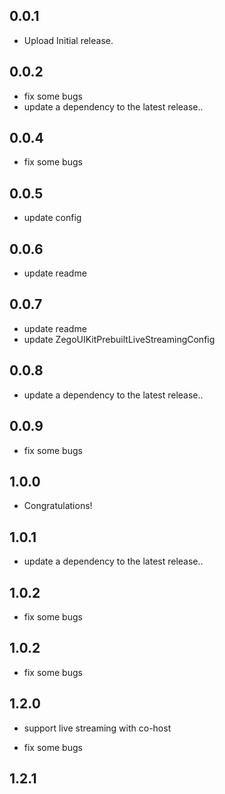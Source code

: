 ## 0.0.1

* Upload Initial release.

## 0.0.2

* fix some bugs
* update a dependency to the latest release..

## 0.0.4

* fix some bugs

## 0.0.5

* update config

## 0.0.6

* update readme

## 0.0.7

* update readme
* update ZegoUIKitPrebuiltLiveStreamingConfig

## 0.0.8

* update a dependency to the latest release..

## 0.0.9

* fix some bugs

## 1.0.0

* Congratulations!

## 1.0.1

* update a dependency to the latest release..

## 1.0.2

* fix some bugs

## 1.0.2

* fix some bugs

## 1.2.0

* support live streaming with co-host

* fix some bugs

## 1.2.1